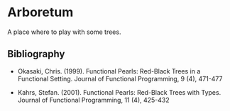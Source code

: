 # Arboretum

A place where to play with some trees.

## Bibliography

- Okasaki, Chris. (1999). Functional Pearls: Red-Black Trees in a Functional Setting. Journal of Functional Programming, 9 (4), 471-477

- Kahrs, Stefan. (2001). Functional Pearls: Red-Black Trees with Types. Journal of Functional Programming, 11 (4), 425-432
